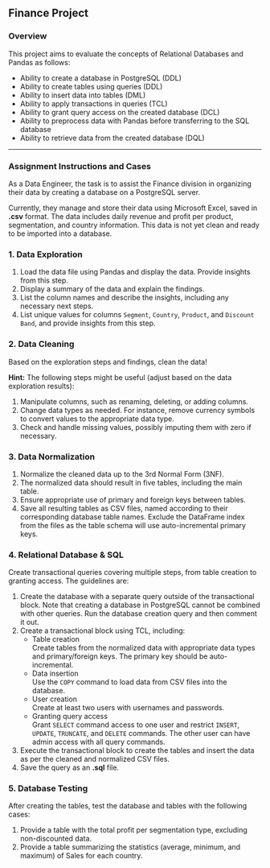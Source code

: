 ## Finance Project

### Overview

This project aims to evaluate the concepts of Relational Databases and Pandas as follows:

- Ability to create a database in PostgreSQL (DDL)
- Ability to create tables using queries (DDL)
- Ability to insert data into tables (DML)
- Ability to apply transactions in queries (TCL)
- Ability to grant query access on the created database (DCL)
- Ability to preprocess data with Pandas before transferring to the SQL database
- Ability to retrieve data from the created database (DQL)

---

### Assignment Instructions and Cases

As a Data Engineer, the task is to assist the Finance division in organizing their data by creating a database on a PostgreSQL server.

Currently, they manage and store their data using Microsoft Excel, saved in **.csv** format. The data includes daily revenue and profit per product, segmentation, and country information. This data is not yet clean and ready to be imported into a database.

### 1. Data Exploration
1. Load the data file using Pandas and display the data. Provide insights from this step.
2. Display a summary of the data and explain the findings.
3. List the column names and describe the insights, including any necessary next steps.
4. List unique values for columns `Segment`, `Country`, `Product`, and `Discount Band`, and provide insights from this step.

### 2. Data Cleaning
Based on the exploration steps and findings, clean the data!

**Hint:** The following steps might be useful (adjust based on the data exploration results):
1. Manipulate columns, such as renaming, deleting, or adding columns.
2. Change data types as needed. For instance, remove currency symbols to convert values to the appropriate data type.
3. Check and handle missing values, possibly imputing them with zero if necessary.

### 3. Data Normalization
1. Normalize the cleaned data up to the 3rd Normal Form (3NF).
2. The normalized data should result in five tables, including the main table.
3. Ensure appropriate use of primary and foreign keys between tables.
4. Save all resulting tables as CSV files, named according to their corresponding database table names. Exclude the DataFrame index from the files as the table schema will use auto-incremental primary keys.

### 4. Relational Database & SQL
Create transactional queries covering multiple steps, from table creation to granting access. The guidelines are:
1. Create the database with a separate query outside of the transactional block. Note that creating a database in PostgreSQL cannot be combined with other queries. Run the database creation query and then comment it out.
2. Create a transactional block using TCL, including:
    - Table creation\
      Create tables from the normalized data with appropriate data types and primary/foreign keys. The primary key should be auto-incremental.
    - Data insertion\
      Use the `COPY` command to load data from CSV files into the database.
    - User creation\
      Create at least two users with usernames and passwords.
    - Granting query access\
      Grant `SELECT` command access to one user and restrict `INSERT`, `UPDATE`, `TRUNCATE`, and `DELETE` commands. The other user can have admin access with all query commands.
3. Execute the transactional block to create the tables and insert the data as per the cleaned and normalized CSV files.
4. Save the query as an **.sql** file.

### 5. Database Testing
After creating the tables, test the database and tables with the following cases:

1. Provide a table with the total profit per segmentation type, excluding non-discounted data.
2. Provide a table summarizing the statistics (average, minimum, and maximum) of Sales for each country.
